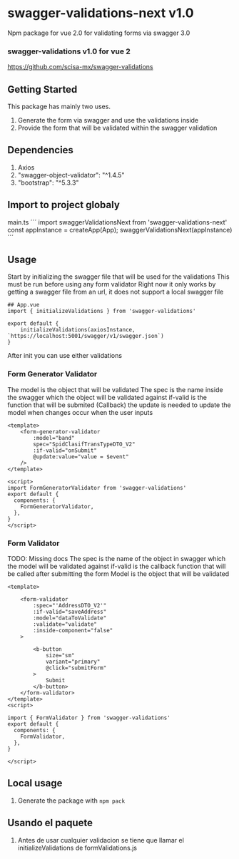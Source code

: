 # swagger-validations-next v1.0
Npm package for vue 2.0 for validating forms via swagger 3.0

### swagger-validations v1.0 for vue 2
https://github.com/scisa-mx/swagger-validations

## Getting Started

This package has mainly two uses.
1. Generate the form via swagger and use the validations inside
2. Provide the form that will be validated within the swagger validation

## Dependencies
1. Axios
2. "swagger-object-validator": "^1.4.5"
3. "bootstrap": "^5.3.3"

## Import to project globaly
main.ts
´´´
import swaggerValidationsNext from 'swagger-validations-next'
const appInstance = createApp(App);
swaggerValidationsNext(appInstance)
´´´

## Usage
Start by initializing the swagger file that will be used for the validations
This must be run before using any form validator
Right now it only works by getting a swagger file from an url, it does not support a local swagger file
```
## App.vue
import { initializeValidations } from 'swagger-validations'

export default {
    initializeValidations(axiosInstance, `https://localhost:5001/swagger/v1/swagger.json`)
}
```

After init you can use either validations

### Form Generator Validator
The model is the object that will be validated
The spec is the name inside the swagger which the object will be validated against
if-valid is the function that will be submited (Callback)
the update is needed to update the model when changes occur when the user inputs
```
<template>
    <form-generator-validator
        :model="band"
        spec="SpidClasifTransTypeDTO_V2"
        :if-valid="onSubmit"
        @update:value="value = $event"
    />
</template>

<script>
import FormGeneratorValidator from 'swagger-validations'
export default {
  components: {
    FormGeneratorValidator,
  },
}
</script>
```

### Form Validator
TODO: Missing docs
The spec is the name of the object in swagger which the model will be validated against
if-valid is the callback function that will be called after submitting the form
Model is the object that will be validated
```
<template>

    <form-validator
        :spec="'AddressDTO_V2'"
        :if-valid="saveAddress"
        :model="dataToValidate"
        :validate="validate"
        :inside-component="false"
    >

        <b-button
            size="sm"
            variant="primary"
            @click="submitForm"
        >
            Submit
        </b-button>
    </form-validator>
</template>
<script>

import { FormValidator } from 'swagger-validations'
export default {
  components: {
    FormValidator,
  },
}

</script>
```

## Local usage
1. Generate the package with `npm pack`

## Usando el paquete
1. Antes de usar cualquier validacion se tiene que llamar el initializeValidations de formValidations.js